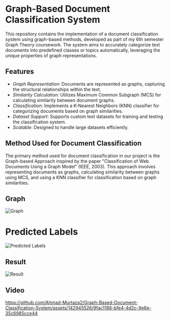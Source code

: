 # Graph-Based Document Classification System

This repository contains the implementation of a document classification system using graph-based methods, developed as part of my 6th semester Graph Theory coursework. The system aims to accurately categorize text documents into predefined classes or topics automatically, leveraging the unique properties of graph representations.

## Features
- *Graph Representation*: Documents are represented as graphs, capturing the structural relationships within the text.
- *Similarity Calculation*: Utilizes Maximum Common Subgraph (MCS) for calculating similarity between document graphs.
- *Classification*: Implements a K-Nearest Neighbors (KNN) classifier for categorizing documents based on graph similarities.
- *Dataset Support*: Supports custom text datasets for training and testing the classification system.
- *Scalable*: Designed to handle large datasets efficiently.

## Method Used for Document Classification
The primary method used for document classification in our project is the Graph-based Approach inspired by the paper "Classification of Web Documents Using a Graph Model" (IEEE, 2003). This approach involves representing documents as graphs, calculating similarity between graphs using MCS, and using a KNN classifier for classification based on graph similarities.

## Graph

![Graph](https://github.com/Ahmad-Murtaza2/Graph-Based-Document-Classification-System/assets/142945526/ac7e6b62-841f-49b2-a160-11c7e0819437)

# Predicted Labels

![Predicted Labels](https://github.com/Ahmad-Murtaza2/Graph-Based-Document-Classification-System/assets/142945526/9dfc937f-908e-43ee-ab6b-a40072134907)

## Result

![Result](https://github.com/Ahmad-Murtaza2/Graph-Based-Document-Classification-System/assets/142945526/6cb25c80-fa0b-4458-80cf-d914575fe1ab)

## Video

https://github.com/Ahmad-Murtaza2/Graph-Based-Document-Classification-System/assets/142945526/9fac1188-bfe4-4d2c-9e6e-35c6985cce44
